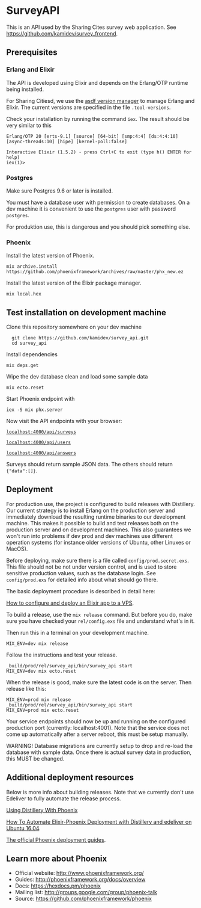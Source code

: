 # SurveyAPI

This is an API used by the Sharing Cites survey web application. See https://github.com/kamidev/survey_frontend. 

## Prerequisites

### Erlang and Elixir

The API is developed using Elixir and depends on the Erlang/OTP runtime being installed. 

For Sharing Citiesd, we use the [asdf version manager](https://github.com/asdf-vm/asdf) to manage Erlang and Elixir. The current versions are specified in the file `.tool-versions`.

Check your installation by running the command `iex`. The result should be very similar to this
```shell
Erlang/OTP 20 [erts-9.1] [source] [64-bit] [smp:4:4] [ds:4:4:10] [async-threads:10] [hipe] [kernel-poll:false]

Interactive Elixir (1.5.2) - press Ctrl+C to exit (type h() ENTER for help)
iex(1)>
```

### Postgres

Make sure Postgres 9.6 or later is installed. 

You must have a database user with permission to create databases. On a dev machine it is convenient to use the `postgres` user with password `postgres`. 

For produktion use, this is dangerous and you should pick something else.

### Phoenix

Install the latest version of Phoenix.

```shell
mix archive.install https://github.com/phoenixframework/archives/raw/master/phx_new.ez
```
Install the latest version of the Elixir package manager.

```shell
mix local.hex
```

## Test installation on development machine

Clone this repository somewhere on your dev machine
```shell
  git clone https://github.com/kamidev/survey_api.git
  cd survey_api
  ```
  Install dependencies
  ```shell
  mix deps.get
  ```
  Wipe the dev database clean and load some sample data
  ```shell
  mix ecto.reset
  ```
 Start Phoenix endpoint with
 ```shell
 iex -S mix phx.server
```

Now visit the API endpoints with your browser:

[`localhost:4000/api/surveys`](http://localhost:4000/api/surveys)

[`localhost:4000/api/users`](http://localhost:4000/api/users)

[`localhost:4000/api/answers`](http://localhost:4000/api/answers)

Surveys should return sample JSON data. The others should return `{"data":[]}`.

## Deployment

For production use, the project is configured to build releases with Distillery. Our current strategy is to install Erlang on the production server and immediately download the resulting runtime binaries to our development machine. This makes it possible to build and test releases both on the production server and on development machines. This also guarantees we won't run into problems if dev prod and dev machines use different operation systems (for instance older versions of Ubuntu, other Linuxes or MacOS). 

Before deploying, make sure there is a file called `config/prod.secret.exs`. This file should not be not under version control, and is used to store sensitive production values, such as the database login. See `config/prod.exs` for detailed info about what should go there. 

The basic deployment procedure is described in detail here: 

[How to configure and deploy an Elixir app to a VPS](https://www.amberbit.com/blog/2017/7/17/deploy-elixir-app-to-a-vps/).


To build a release, use the `mix release` command. But before you do, make sure you have checked your `rel/config.exs` file and understand what's in it. 

Then run this in a terminal on your development machine.

```shell
MIX_ENV=dev mix release
```
Follow the instructions and test your release. 

```shell
_build/prod/rel/survey_api/bin/survey_api start
MIX_ENV=dev mix ecto.reset
```

When the release is good, make sure the latest code is on the server. Then release like this:

```shell
MIX_ENV=prod mix release
_build/prod/rel/survey_api/bin/survey_api start
MIX_ENV=prod mix ecto.reset
```
Your service endpoints should now be up and running on the configured production port (currently: localhost:4001). Note that the service does not come up automatically after a server reboot, this must be setup manually.

WARNING! Database migrations are currently setup to drop and re-load the database with sample data. Once there is actual survey data in production, this MUST be changed.

## Additional deployment resources 

Below is more info about building releases. Note that we currently don't use Edeliver to fully automate the release process.

[Using Distillery With Phoenix](https://hexdocs.pm/distillery/use-with-phoenix.html)

[How To Automate Elixir-Phoenix Deployment with Distillery and edeliver on Ubuntu 16.04](https://www.digitalocean.com/community/tutorials/how-to-automate-elixir-phoenix-deployment-with-distillery-and-edeliver-on-ubuntu-16-04).

[The official Phoenix deployment guides](http://www.phoenixframework.org/docs/deployment).

## Learn more about Phoenix

  * Official website: http://www.phoenixframework.org/
  * Guides: http://phoenixframework.org/docs/overview
  * Docs: https://hexdocs.pm/phoenix
  * Mailing list: http://groups.google.com/group/phoenix-talk
  * Source: https://github.com/phoenixframework/phoenix
